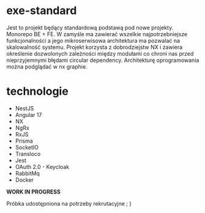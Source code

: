# exe-standard

Jest to projekt będący standardową podstawą pod nowe projekty. Monorepo BE + FE. 
W zamyśle ma zawierać wszelkie najpotrzebniejsze funkcjonalności a jego mikroserwisowa architektura ma pozwalać na skalowalność systemu. 
Projekt korzysta z dobrodziejstw NX i zawiera określenie dozwolonych zależności między modułami co chroni nas przed nieprzyjemnymi błędami circular dependency.
Architekturę oprogramowania można podglądać w nx graphie.


# technologie
 - NestJS
 - Angular 17
 - NX
 - NgRx
 - RxJS
 - Prisma
 - SocketIO
 - Transloco
 - Jest
 - OAuth 2.0 - Keycloak
 - RabbitMq
 - Docker




**WORK IN PROGRESS**

Próbka udostępniona na potrzeby rekrutacyjne ; )
 
